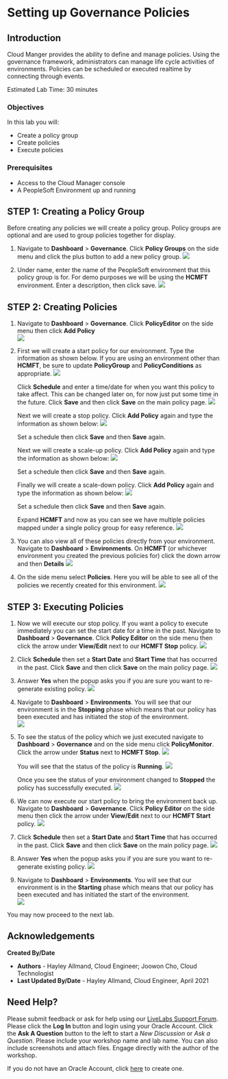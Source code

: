 # Setting up Governance Policies

## Introduction
Cloud Manger provides the ability to define and manage policies. Using the governance framework, administrators can manage life cycle activities of environments. Policies can be scheduled or executed realtime by connecting through events.

Estimated Lab Time: 30 minutes

### **Objectives**
In this lab you will:
* Create a policy group
* Create policies
* Execute policies

### **Prerequisites**
- Access to the Cloud Manager console
- A PeopleSoft Environment up and running

## **STEP 1**: Creating a Policy Group

Before creating any policies we will create a policy group. Policy groups are optional and are used to group policies together for display.

1.  Navigate to **Dashboard** > **Governance**. Click **Policy Groups** on the side menu and click the plus button to add a new policy group.
    ![](./images/policygroup.png "")

2.  Under name, enter the name of the PeopleSoft environment that this policy group is for. For demo purposes we will be using the **HCMFT** environment. Enter a description, then click save.
    ![](./images/policysave.png "")

## **STEP 2**: Creating Policies

1.  Navigate to **Dashboard** > **Governance**. Click **PolicyEditor** on the side menu then click **Add Policy**    
    ![](./images/policyadd.png "")

2.  First we will create a start policy for our environment. Type the information as shown below. If you are using an environment other than **HCMFT**, be sure to update **PolicyGroup** and **PolicyConditions** as appropriate.
    ![](./images/start.png "")

    Click **Schedule** and enter a time/date for when you want this policy to take affect. This can be changed later on, for now just put some time in the future. Click **Save** and then click **Save** on the main policy page.
    ![](./images/schedule.png "")

    Next we will create a stop policy. Click **Add Policy** again and type the information as shown below:
    ![](./images/stop.png "")

    Set a schedule then click **Save** and then **Save** again.

    Next we will create a scale-up policy. Click **Add Policy** again and type the information as shown below:
    ![](./images/scaleup.png "")

    Set a schedule then click **Save** and then **Save** again.

    Finally we will create a scale-down policy. Click **Add Policy** again and type the information as shown below:
    ![](./images/scaledown.png "")

    Set a schedule then click **Save** and then **Save** again.

    Expand **HCMFT** and now as you can see we have multiple policies mapped under a single policy group for easy reference.
    ![](./images/policyview.png "")

3.  You can also view all of these policies directly from your environment. Navigate to **Dashboard** > **Environments**. On **HCMFT** (or whichever environment you created the previous policies for) click the down arrow and then **Details**
    ![](./images/workshopdetail.png "")

4.  On the side menu select **Policies**. Here you will be able to see all of the policies we recently created for this environment.
    ![](./images/addpolicy.png "")

## **STEP 3**: Executing Policies

1.  Now we will execute our stop policy. If you want a policy to execute immediately you can set the start date for a time in the past. Navigate to **Dashboard** > **Governance**. Click **Policy Editor** on the side menu then click the arrow under **View/Edit** next to our **HCMFT Stop** policy.
    ![](./images/stoppolicy.png "")

2.  Click **Schedule** then set a **Start Date** and **Start Time** that has occurred in the past. Click **Save** and then click **Save** on the main policy page.
    ![](./images/pastdate.png "")

3.  Answer **Yes** when the popup asks you if you are sure you want to re-generate existing policy.
    ![](./images/pop.png "")

4.  Navigate to **Dashboard** > **Environments**. You will see that our environment is in the **Stopping** phase which means that our policy has been executed and has initiated the stop of the environment.    
    ![](./images/stopprocess.png "")

5.  To see the status of the policy which we just executed navigate to **Dashboard** > **Governance** and on the side menu click **PolicyMonitor**. Click the arrow under **Status** next to **HCMFT Stop**.
    ![](./images/monitorpolicy.png "")

    You will see that the status of the policy is **Running**.
    ![](./images/policystatus.png "")

    Once you see the status of your environment changed to **Stopped** the policy has successfully executed.
    ![](./images/stopped.png "")

6.  We can now execute our start policy to bring the environment back up. Navigate to **Dashboard** > **Governance**. Click **Policy Editor** on the side menu then click the arrow under **View/Edit** next to our **HCMFT Start** policy.
    ![](./images/startback.png "")

7.  Click **Schedule** then set a **Start Date** and **Start Time** that has occurred in the past. Click **Save** and then click **Save** on the main policy page.
    ![](./images/pastdate.png "")

8.  Answer **Yes** when the popup asks you if you are sure you want to re-generate existing policy.
    ![](./images/pop2.png "")

9.  Navigate to **Dashboard** > **Environments**. You will see that our environment is in the **Starting** phase which means that our policy has been executed and has initiated the start of the environment.    
    ![](./images/startagain.png "")

You may now proceed to the next lab.

## Acknowledgements

**Created By/Date**   
* **Authors** - Hayley Allmand, Cloud Engineer; Joowon Cho, Cloud Technologist
* **Last Updated By/Date** - Hayley Allmand, Cloud Engineer, April 2021

## Need Help?
Please submit feedback or ask for help using our [LiveLabs Support Forum](https://community.oracle.com/tech/developers/categories/Migrate%20SaaS%20to%20OCI). Please click the **Log In** button and login using your Oracle Account. Click the **Ask A Question** button to the left to start a *New Discussion* or *Ask a Question*.  Please include your workshop name and lab name.  You can also include screenshots and attach files.  Engage directly with the author of the workshop.

If you do not have an Oracle Account, click [here](https://profile.oracle.com/myprofile/account/create-account.jspx) to create one.